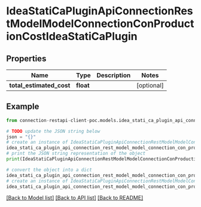 # IdeaStatiCaPluginApiConnectionRestModelModelConnectionConProductionCostIdeaStatiCaPlugin


## Properties

Name | Type | Description | Notes
------------ | ------------- | ------------- | -------------
**total_estimated_cost** | **float** |  | [optional] 

## Example

```python
from connection-restapi-client-poc.models.idea_stati_ca_plugin_api_connection_rest_model_model_connection_con_production_cost_idea_stati_ca_plugin import IdeaStatiCaPluginApiConnectionRestModelModelConnectionConProductionCostIdeaStatiCaPlugin

# TODO update the JSON string below
json = "{}"
# create an instance of IdeaStatiCaPluginApiConnectionRestModelModelConnectionConProductionCostIdeaStatiCaPlugin from a JSON string
idea_stati_ca_plugin_api_connection_rest_model_model_connection_con_production_cost_idea_stati_ca_plugin_instance = IdeaStatiCaPluginApiConnectionRestModelModelConnectionConProductionCostIdeaStatiCaPlugin.from_json(json)
# print the JSON string representation of the object
print(IdeaStatiCaPluginApiConnectionRestModelModelConnectionConProductionCostIdeaStatiCaPlugin.to_json())

# convert the object into a dict
idea_stati_ca_plugin_api_connection_rest_model_model_connection_con_production_cost_idea_stati_ca_plugin_dict = idea_stati_ca_plugin_api_connection_rest_model_model_connection_con_production_cost_idea_stati_ca_plugin_instance.to_dict()
# create an instance of IdeaStatiCaPluginApiConnectionRestModelModelConnectionConProductionCostIdeaStatiCaPlugin from a dict
idea_stati_ca_plugin_api_connection_rest_model_model_connection_con_production_cost_idea_stati_ca_plugin_from_dict = IdeaStatiCaPluginApiConnectionRestModelModelConnectionConProductionCostIdeaStatiCaPlugin.from_dict(idea_stati_ca_plugin_api_connection_rest_model_model_connection_con_production_cost_idea_stati_ca_plugin_dict)
```
[[Back to Model list]](../README.md#documentation-for-models) [[Back to API list]](../README.md#documentation-for-api-endpoints) [[Back to README]](../README.md)


